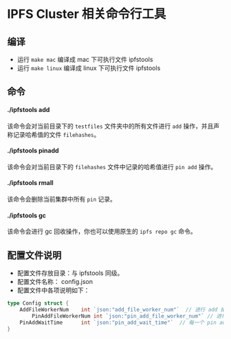 # IPFS Cluster 相关命令行工具

## 编译
- 运行 `make mac` 编译成 mac 下可执行文件 ipfstools
- 运行 `make linux` 编译成 linux 下可执行文件 ipfstools

## 命令

#### ./ipfstools add

该命令会对当前目录下的 `testfiles` 文件夹中的所有文件进行 `add` 操作，并且声称记录哈希值的文件 `filehashes`。

#### ./ipfstools pinadd 

该命令会对当前目录下的 `filehashes` 文件中记录的哈希值进行 `pin add` 操作。

#### ./ipfstools rmall

该命令会删除当前集群中所有 `pin` 记录。

#### ./ipfstools gc

该命令会进行 gc 回收操作，你也可以使用原生的 `ipfs repo gc` 命令。

## 配置文件说明

- 配置文件存放目录：与 ipfstools 同级。
- 配置文件名称： config.json
- 配置文件中各项说明如下：

``` go
type Config struct {
	AddFileWorkerNum    int `json:"add_file_worker_num"`  // 进行 add 操作的并发 worker 数目，默认为 10
        PinAddFileWorkerNum int `json:"pin_add_file_worker_num"` // 进行 pin add 操作的并发 worker 数目，默认为 10
	PinAddWaitTime      int `json:"pin_add_wait_time"`  // 每一个 pin add 操作的间隔时间，单位为分钟
}
```
